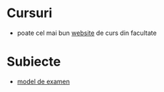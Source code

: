 # Cursuri

- poate cel mai bun [website](http://gta.math.unibuc.ro/stup/geom_comp.html) de curs din facultate

# Subiecte

- [model de examen](https://www.dropbox.com/s/6bhl9zj8r887l64/231-geom-comp-exam.txt?dl=0)
